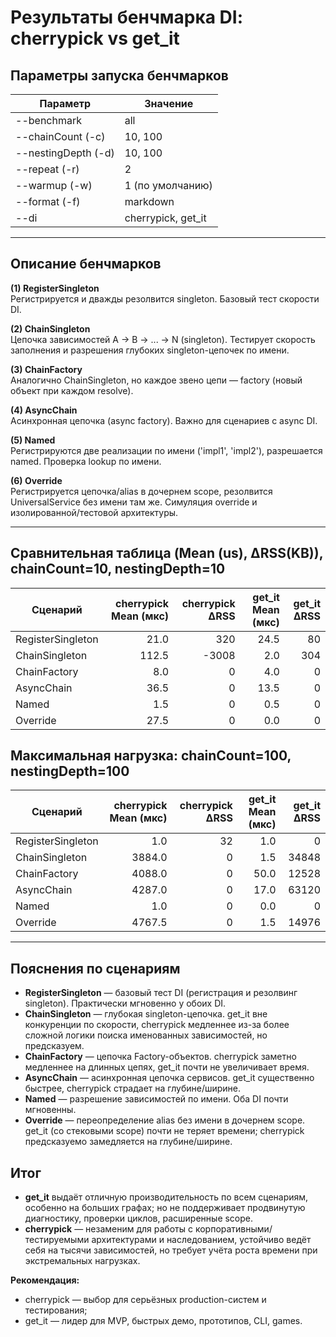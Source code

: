 # Результаты бенчмарка DI: cherrypick vs get_it

## Параметры запуска бенчмарков

| Параметр         | Значение                 |
|------------------|-------------------------|
| --benchmark      | all                     |
| --chainCount (-c)| 10, 100                 |
| --nestingDepth (-d)| 10, 100               |
| --repeat (-r)    | 2                       |
| --warmup (-w)    | 1 (по умолчанию)        |
| --format (-f)    | markdown                |
| --di             | cherrypick, get_it      |

---

## Описание бенчмарков

**(1) RegisterSingleton**  
Регистрируется и дважды резолвится singleton. Базовый тест скорости DI.

**(2) ChainSingleton**  
Цепочка зависимостей A → B → ... → N (singleton). Тестирует скорость заполнения и разрешения глубоких singleton-цепочек по имени.

**(3) ChainFactory**  
Аналогично ChainSingleton, но каждое звено цепи — factory (новый объект при каждом resolve).

**(4) AsyncChain**  
Асинхронная цепочка (async factory). Важно для сценариев с async DI.

**(5) Named**  
Регистрируются две реализации по имени ('impl1', 'impl2'), разрешается named. Проверка lookup по имени.

**(6) Override**  
Регистрируется цепочка/alias в дочернем scope, резолвится UniversalService без имени там же. Симуляция override и изолированной/тестовой архитектуры.

---

## Сравнительная таблица (Mean (us), ΔRSS(KB)), chainCount=10, nestingDepth=10

| Сценарий          | cherrypick Mean (мкс) | cherrypick ΔRSS | get_it Mean (мкс) | get_it ΔRSS |
|-------------------|---------------------:|----------------:|-----------------:|------------:|
| RegisterSingleton | 21.0                 | 320             | 24.5             | 80          |
| ChainSingleton    | 112.5                | -3008           | 2.0              | 304         |
| ChainFactory      | 8.0                  | 0               | 4.0              | 0           |
| AsyncChain        | 36.5                 | 0               | 13.5             | 0           |
| Named             | 1.5                  | 0               | 0.5              | 0           |
| Override          | 27.5                 | 0               | 0.0              | 0           |

## Максимальная нагрузка: chainCount=100, nestingDepth=100

| Сценарий          | cherrypick Mean (мкс) | cherrypick ΔRSS | get_it Mean (мкс) | get_it ΔRSS |
|-------------------|---------------------:|----------------:|-----------------:|------------:|
| RegisterSingleton | 1.0                  | 32              | 1.0              | 0           |
| ChainSingleton    | 3884.0               | 0               | 1.5              | 34848       |
| ChainFactory      | 4088.0               | 0               | 50.0             | 12528       |
| AsyncChain        | 4287.0               | 0               | 17.0             | 63120       |
| Named             | 1.0                  | 0               | 0.0              | 0           |
| Override          | 4767.5               | 0               | 1.5              | 14976       |

---

## Пояснения по сценариям

- **RegisterSingleton** — базовый тест DI (регистрация и резолвинг singleton). Практически мгновенно у обоих DI.
- **ChainSingleton** — глубокая singleton-цепочка. get_it вне конкуренции по скорости, cherrypick медленнее из-за более сложной логики поиска именованных зависимостей, но предсказуем.
- **ChainFactory** — цепочка Factory-объектов. cherrypick заметно медленнее на длинных цепях, get_it почти не увеличивает время.
- **AsyncChain** — асинхронная цепочка сервисов. get_it существенно быстрее, cherrypick страдает на глубине/ширине.
- **Named** — разрешение зависимостей по имени. Оба DI почти мгновенны.
- **Override** — переопределение alias без имени в дочернем scope. get_it (со стековыми scope) почти не теряет времени; cherrypick предсказуемо замедляется на глубине/ширине.

## Итог

- **get_it** выдаёт отличную производительность по всем сценариям, особенно на больших графах; но не поддерживает продвинутую диагностику, проверки циклов, расширенные scope.
- **cherrypick** — незаменим для работы с корпоративными/тестируемыми архитектурами и наследованием, устойчиво ведёт себя на тысячи зависимостей, но требует учёта роста времени при экстремальных нагрузках.

**Рекомендация:**
- cherrypick — выбор для серьёзных production-систем и тестирования;
- get_it — лидер для MVP, быстрых демо, прототипов, CLI, games.
